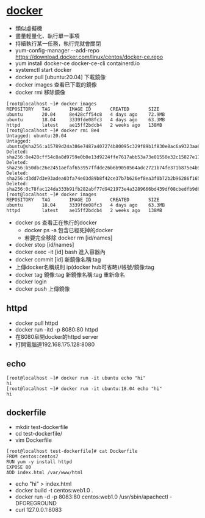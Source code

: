 # [docker](https://docs.docker.com/engine/install/centos/)
* 類似虛擬機
* 盡量輕量化、執行單一事項
* 持續執行某一任務，執行完就會關閉
* yum-config-manager     --add-repo     https://download.docker.com/linux/centos/docker-ce.repo
* yum install docker-ce docker-ce-cli containerd.io
* systemctl start docker
* docker pull [ubuntu:20.04] 下載鏡像
* docker images 查看已下載的鏡像
* docker rmi 移除鏡像
```
[root@localhost ~]# docker images
REPOSITORY   TAG       IMAGE ID       CREATED       SIZE
ubuntu       20.04     8e428cff54c8   4 days ago    72.9MB
ubuntu       18.04     3339fde08fc3   4 days ago    63.3MB
httpd        latest    ae15ff2bdcb4   2 weeks ago   138MB
[root@localhost ~]# docker rmi 8e4
Untagged: ubuntu:20.04
Untagged: ubuntu@sha256:a15789d24a386e7487a407274b80095c329f89b1f830e8ac6a9323aa61803964
Deleted: sha256:8e428cff54c8a8d9759e0b0e13d9224ffe7617abb53a73e01550e32c15827e17
Deleted: sha256:b50dbc26e2451aefaf653957ffdde26b6b9050564adc2721b74fe371b875e4b9
Deleted: sha256:d3dd7d3e93adea03fa74e03d89b8f42ce37b7b626ef8ea3f0b72b2b96286f165
Deleted: sha256:0c78fac124da333b91fb282abf77d9421973e4a3289666bd439df08cbedfb9d6
[root@localhost ~]# docker images
REPOSITORY   TAG       IMAGE ID       CREATED       SIZE
ubuntu       18.04     3339fde08fc3   4 days ago    63.3MB
httpd        latest    ae15ff2bdcb4   2 weeks ago   138MB
```
* docker ps 查看正在執行的docker
  * docker ps -a 包含已經死掉的docker
  * 若要完全移除 docker rm [id/names]
* docker stop [id/names]
* docker exec -it [id] bash 進入容器內
* docker commit [id] 新鏡像名稱:tag
* 上傳docker名稱規則 ip(docker hub可省略)/帳號/鏡像:tag
* docker tag 鏡像:tag 新鏡像名稱:tag 重新命名
* docker login
* docker push 上傳鏡像

## httpd
* docker pull httpd
* docker run -itd -p 8080:80 httpd
* 在8080阜開docker的httpd server
* 打開電腦連192.168.175.128:8080

## echo
```
[root@localhost ~]# docker run -it ubuntu echo "hi"
hi
[root@localhost ~]# docker run -it ubuntu:18.04 echo "hi"
hi
```

## dockerfile
* mkdir test-dockerfile
* cd test-dockerfile/
* vim Dockerfile
```
[root@localhost test-dockerfile]# cat Dockerfile
FROM centos:centos7
RUN yum -y install httpd
EXPOSE 80
ADD index.html /var/www/html
```
* echo "hi" > index.html
* docker build -t centos:web1.0 .
* docker run -d -p 8083:80 centos:web1.0 /usr/sbin/apachectl -DFOREGROUND
* curl 127.0.0.1:8083





